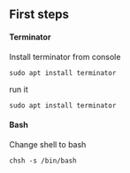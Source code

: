 ## First steps ##

#### Terminator

Install terminator from console

```
sudo apt install terminator
```

run it

```
sudo apt install terminator
```

#### Bash

Change shell to bash

```
chsh -s /bin/bash
```
